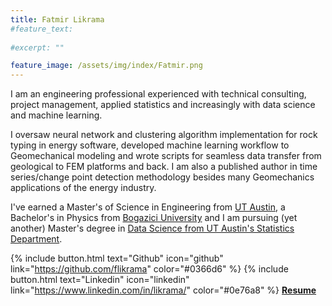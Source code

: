 ```yaml
---
title: Fatmir Likrama
#feature_text:
  
#excerpt: ""

feature_image: /assets/img/index/Fatmir.png
---
```


I am an engineering professional experienced with technical consulting, project management, applied statistics and increasingly with data science and machine learning. 

I oversaw neural network and clustering algorithm implementation for rock typing in energy software, developed machine learning workflow to Geomechanical modeling and wrote scripts for seamless data transfer from geological to FEM platforms and back. 
I am also a published author in time series/change point detection methodology besides many Geomechanics applications of the energy industry. 

I've earned a Master's of Science in Engineering from 
[UT Austin](https://www.utexas.edu/), a Bachelor's in Physics from [Bogazici University](http://www.boun.edu.tr/en_US) and I am pursuing (yet another) Master's degree in [Data Science from UT Austin's Statistics Department](https://ms-datascience.utexas.edu/).

{% include button.html text="Github" icon="github" link="https://github.com/flikrama" color="#0366d6" %} {% include button.html text="Linkedin" icon="linkedin" link="https://www.linkedin.com/in/likrama/" color="#0e76a8" %}   [**Resume**](/assets/resume/Fatmir_Likrama.pdf)
